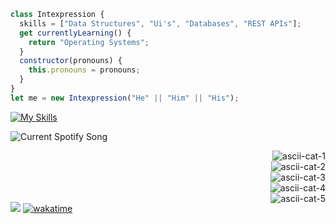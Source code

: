 

```javascript
class Intexpression {
  skills = ["Data Structures", "Ui's", "Databases", "REST APIs"];
  get currentlyLearning() {
    return "Operating Systems";
  }
  constructor(pronouns) {
    this.pronouns = pronouns;
  }
}
let me = new Intexpression("He" || "Him" || "His");
```

[![My Skills](https://skillicons.dev/icons?i=java,kotlin,nodejs,aws,gcp,azure,react,vue,cs,cloudflare,idea,js,maven,nextjs,py&theme=dark)](https://skillicons.dev)


<img src="https://spotify-readme-zeta-mocha.vercel.app/api?theme=dark" alt="Current Spotify Song">

<p align="right">
        <img src="https://readme-typing-svg.demolab.com?font=Noto+Sans+Mono&size=16&duration=800&pause=1000&color=C6A0F6&vCenter=true&repeat=false&width=200&height=18&lines=.%E2%95%B1%7C%60" align="right" alt="ascii-cat-1" />
        <br>
        <img src="https://readme-typing-svg.demolab.com?font=Noto+Sans+Mono&size=16&duration=800&pause=1000&color=C6A0F6&center=false&vCenter=true&repeat=false&width=200&height=18&lines=(%60+++-++7" align="right" alt="ascii-cat-2" />
        <br>
        <img src="https://readme-typing-svg.demolab.com?font=Noto+Sans+Mono&size=16&duration=800&pause=1000&color=C6A0F6&center=false&vCenter=true&repeat=false&width=200&height=18&lines=+%7C%E3%80%81%E2%81%BB%E3%80%B5" align="right" alt="ascii-cat-3" />
        <br>
        <img src="https://readme-typing-svg.demolab.com?font=Noto+Sans+Mono&size=16&duration=800&pause=1000&color=C6A0F6&vCenter=true&repeat=false&width=200&height=18&lines=%E3%81%98%E3%81%97%CB%8D%2C)%E3%83%8E" align="right" alt="ascii-cat-4" />
        <br>
        <img src="https://readme-typing-svg.demolab.com?font=Noto+Sans+Mono&size=16&duration=800&pause=1000&color=C6A0F6&vCenter=true&repeat=false&width=200&height=18&lines=meow+~" align="right" alt="ascii-cat-5" />
</p>

![](https://komarev.com/ghpvc/?username=intexpression)
[![wakatime](https://wakatime.com/badge/user/38b40c14-77d7-4b31-b4f2-cc058e4edc6f.svg)](https://wakatime.com)

